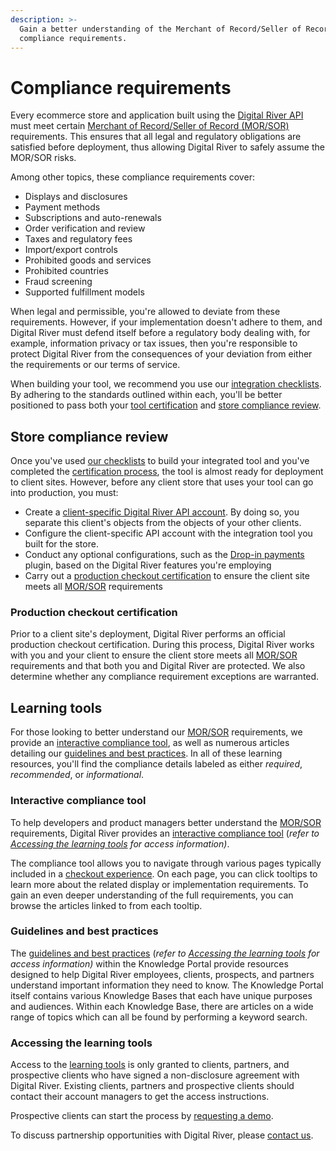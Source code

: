 ```yaml
---
description: >-
  Gain a better understanding of the Merchant of Record/Seller of Record
  compliance requirements.
---
```


# Compliance requirements

Every ecommerce store and application built using the [Digital River API](../../) must meet certain [Merchant of Record/Seller of Record (MOR/SOR)](../glossary.md#merchant-of-record-seller-of-record-mor-sor) requirements. This ensures that all legal and regulatory obligations are satisfied before deployment, thus allowing Digital River to safely assume the MOR/SOR risks.

Among other topics, these compliance requirements cover:

* Displays and disclosures
* Payment methods
* Subscriptions and auto-renewals
* Order verification and review
* Taxes and regulatory fees
* Import/export controls
* Prohibited goods and services
* Prohibited countries
* Fraud screening
* Supported fulfillment models

When legal and permissible, you're allowed to deviate from these requirements. However, if your implementation doesn't adhere to them, and Digital River must defend itself before a regulatory body dealing with, for example, information privacy or tax issues, then you're responsible to protect Digital River from the consequences of your deviation from either the requirements or our terms of service.

When building your tool, we recommend you use our [integration checklists](integration-checklists/). By adhering to the standards outlined within each, you'll be better positioned to pass both your [tool certification](certification-process.md) and [store compliance review](compliance-requirements.md#store-compliance-review).

## Store compliance review

Once you've used [our checklists](integration-checklists/) to build your integrated tool and you've completed the [certification process](certification-process.md), the tool is almost ready for deployment to client sites. However, before any client store that uses your tool can go into production, you must:

* Create a [client-specific Digital River API account](../../administration/dashboard/account/adding-an-account.md). By doing so, you separate this client's objects from the objects of your other clients.
* Configure the client-specific API account with the integration tool you built for the store.
* Conduct any optional configurations, such as the [Drop-in payments](../../payments/payment-integrations-1/drop-in/) plugin, based on the Digital River features you're employing
* Carry out a [production checkout certification](compliance-requirements.md#production-checkout-certification) to ensure the client site meets all [MOR/SOR](../glossary.md#merchant-of-record-seller-of-record-mor-sor) requirements

### Production checkout certification

Prior to a client site's deployment, Digital River performs an official production checkout certification. During this process, Digital River works with you and your client to ensure the client store meets all [MOR/SOR](../glossary.md#merchant-of-record-seller-of-record-mor-sor) requirements and that both you and Digital River are protected. We also determine whether any compliance requirement exceptions are warranted.

## Learning tools

For those looking to better understand our [MOR/SOR](../glossary.md#merchant-of-record-seller-of-record-mor-sor) requirements, we provide an [interactive compliance tool](compliance-requirements.md#interactive-compliance-tool), as well as numerous articles detailing our [guidelines and best practices](compliance-requirements.md#guidelines-and-best-practices). In all of these learning resources, you'll find the compliance details labeled as either _required_, _recommended_, or _informational_.

### Interactive compliance tool

To help developers and product managers better understand the [MOR/SOR](../glossary.md#merchant-of-record-seller-of-record-mor-sor) requirements, Digital River provides an [interactive compliance tool](https://drapi.io/ecommguidance/) (_refer to_ [_Accessing the learning tools_](compliance-requirements.md#accessing-the-learning-tools) _for access information)_.

The compliance tool allows you to navigate through various pages typically included in a [checkout experience](../../integration-options/checkouts/#checkout-experience). On each page, you can click tooltips to learn more about the related display or implementation requirements. To gain an even deeper understanding of the full requirements, you can browse the articles linked to from each tooltip.

### Guidelines and best practices

The [guidelines and best practices](https://digitalriver.service-now.com/kb?id=kb\_search\&kb\_knowledge\_base=6af4828d1b005410fd31964ead4bcb52) (_refer to_ [_Accessing the learning tools_](compliance-requirements.md#accessing-the-learning-tools) _for access information)_ within the Knowledge Portal provide resources designed to help Digital River employees, clients, prospects, and partners understand important information they need to know. The Knowledge Portal itself contains various Knowledge Bases that each have unique purposes and audiences. Within each Knowledge Base, there are articles on a wide range of topics which can all be found by performing a keyword search.

### Accessing the learning tools

Access to the [learning tools](compliance-requirements.md#learning-tools) is only granted to clients, partners, and prospective clients who have signed a non-disclosure agreement with Digital River. Existing clients, partners and prospective clients should contact their account managers to get the access instructions.

Prospective clients can start the process by [requesting a demo](https://www.digitalriver.com/request-demo/).

To discuss partnership opportunities with Digital River, please [contact us](https://www.digitalriver.com/partner-with-us/).
